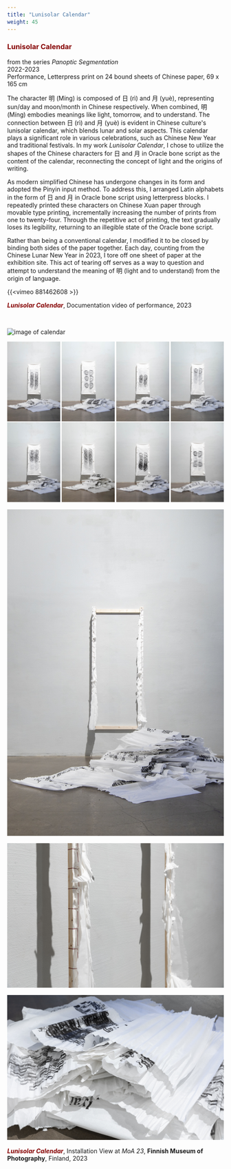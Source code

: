 ```yaml
---
title: "Lunisolar Calendar"
weight: 45
---
```


### **<span style="color: #850000;">Lunisolar Calendar</span>**
from the series *Panoptic Segmentation*  
2022-2023  
Performance, Letterpress print on 24 bound sheets of Chinese paper, 69 x 165 cm
 
The character 明 (Míng) is composed of 日 (rì) and 月 (yuè), representing sun/day and moon/month in Chinese respectively. When combined, 明 (Míng) embodies meanings like light, tomorrow, and to understand. The connection between 日 (rì) and 月 (yuè) is evident in Chinese culture's lunisolar calendar, which blends lunar and solar aspects. This calendar plays a significant role in various celebrations, such as Chinese New Year and traditional festivals. In my work *Lunisolar Calendar*, I chose to utilize the shapes of the Chinese characters for 日 and 月 in Oracle bone script as the content of the calendar, reconnecting the concept of light and the origins of writing.

As modern simplified Chinese has undergone changes in its form and adopted the Pinyin input method. To address this, I arranged Latin alphabets in the form of 日 and 月 in Oracle bone script using letterpress blocks. I repeatedly printed these characters on Chinese Xuan paper through movable type printing, incrementally increasing the number of prints from one to twenty-four. Through the repetitive act of printing, the text gradually loses its legibility, returning to an illegible state of the Oracle bone script.

Rather than being a conventional calendar, I modified it to be closed by binding both sides of the paper together. Each day, counting from the Chinese Lunar New Year in 2023, I tore off one sheet of paper at the exhibition site. This act of tearing off serves as a way to question and attempt to understand the meaning of 明 (light and to understand) from the origin of language.


{{<vimeo 881462608 >}}

***<span style="color: #850000;">Lunisolar Calendar</span>***, Documentation video of performance, 2023

<p>&nbsp;</p>

![image of calendar](/images/frontpage/calendar-install.JPG)  

![image](calendar.jpg)    


![image](calendar-1.jpg)    

![image](calendar-2.jpg)   

![image](calendar-2-2.jpg)   


***<span style="color: #850000;">Lunisolar Calendar</span>***, Installation View at *MoA 23*, **Finnish Museum of Photography**, Finland, 2023
